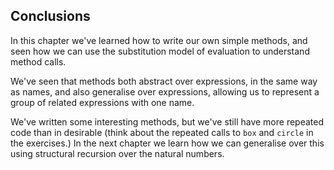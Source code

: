 ## Conclusions

In this chapter we've learned how to write our own simple methods, and seen how we can use the substitution model of evaluation to understand method calls.

We've seen that methods both abstract over expressions, in the same way as names, and also generalise over expressions, allowing us to represent a group of related expressions with one name.

We've written some interesting methods, but we've still have more repeated code than in desirable (think about the repeated calls to `box` and `circle` in the exercises.)
In the next chapter we learn how we can generalise over this using structural recursion over the natural numbers.
